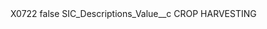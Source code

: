 <?xml version="1.0" encoding="UTF-8"?>
<CustomMetadata xmlns="http://soap.sforce.com/2006/04/metadata" xmlns:xsi="http://www.w3.org/2001/XMLSchema-instance" xmlns:xsd="http://www.w3.org/2001/XMLSchema">
    <label>X0722</label>
    <protected>false</protected>
    <values>
        <field>SIC_Descriptions_Value__c</field>
        <value xsi:type="xsd:string">CROP HARVESTING</value>
    </values>
</CustomMetadata>
